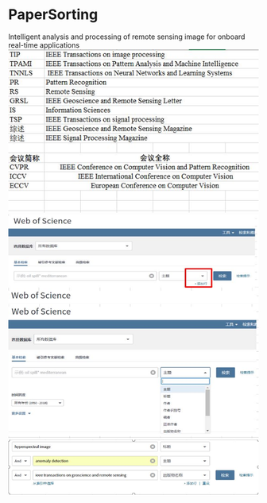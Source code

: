 # PaperSorting
Intelligent analysis and processing of remote sensing image for onboard real-time applications
![Image text](https://github.com/IAPRSIORTA/PaperSorting/blob/master/Literature_search/qikan.JPG)
![Image text](https://github.com/IAPRSIORTA/PaperSorting/blob/master/Literature_search/tu1.JPG)
![Image text](https://github.com/IAPRSIORTA/PaperSorting/blob/master/Literature_search/tu2.JPG)
![Image text](https://github.com/IAPRSIORTA/PaperSorting/blob/master/Literature_search/tu3.JPG)
